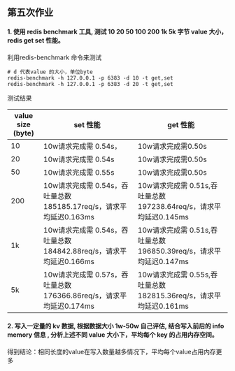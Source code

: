 ## 第五次作业
#### 1. 使用 redis benchmark 工具, 测试 10 20 50 100 200 1k 5k 字节 value 大小，redis get set 性能。

利用redis-benchmark 命令来测试
```
# d 代表value 的大小，单位byte
redis-benchmark -h 127.0.0.1 -p 6383 -d 10 -t get,set
redis-benchmark -h 127.0.0.1 -p 6383 -d 20 -t get,set

```
测试结果

value size (byte) | set  性能 | get  性能
---|---|---
10 | 10w请求完成需 0.54s，| 10w请求完成需0.50s
20 | 10w请求完成需 0.54s | 10w请求完成需0.50s
50 | 10w请求完成需 0.55s | 10w请求完成需0.50s
200 | 10w请求完成需 0.54s，吞吐量总数 185185.17req/s，请求平均延迟0.163ms | 10w请求完成需 0.51s,吞吐量总数197238.64req/s，请求平均延迟0.145ms
1k | 10w请求完成需 0.54s，吞吐量总数 184842.88req/s，请求平均延迟0.166ms | 10w请求完成需 0.51s,吞吐量总数196850.39req/s，请求平均延迟0.147ms
5k | 10w请求完成需 0.57s，吞吐量总数 176366.86req/s，请求平均延迟0.174ms | 10w请求完成需 0.55s,吞吐量总数182815.36req/s，请求平均延迟0.161ms

#### 2. 写入一定量的 kv 数据, 根据数据大小 1w-50w 自己评估, 结合写入前后的 info memory 信息 , 分析上述不同 value 大小下，平均每个 key 的占用内存空间。

得到结论：相同长度的value在写入数量越多情况下，平均每个value占用内存更多